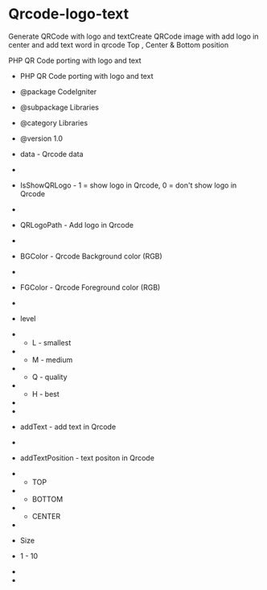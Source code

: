 # Qrcode-logo-text

Generate QRCode with logo and textCreate QRCode image with add logo in center
and add text word in qrcode Top , Center & Bottom position

PHP QR Code porting with logo and text

* PHP QR Code porting with logo and text

* @package        	CodeIgniter
* @subpackage    	Libraries
* @category    	Libraries
  
* @version		1.0


* data - Qrcode data
*
* IsShowQRLogo - 1 = show logo in Qrcode, 0 = don't show logo in Qrcode
*
* QRLogoPath - Add logo in Qrcode
*
* BGColor - Qrcode Background color (RGB)
*
* FGColor - Qrcode Foreground color (RGB)
*
* level
* - L - smallest
* - M - medium
* - Q - quality
* - H - best
*
*
* addText - add text in Qrcode
*
* addTextPosition - text positon in Qrcode
* - TOP
* - BOTTOM
* - CENTER
*
* Size
* 1 - 10
*
*
